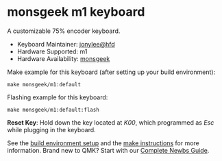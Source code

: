 # monsgeek m1 keyboard

A customizable 75% encoder keyboard.

* Keyboard Maintainer: [jonylee@hfd](https://github.com/jonylee1986)
* Hardware Supported: m1
* Hardware Availability: [monsgeek](https://www.monsgeek.com/)

Make example for this keyboard (after setting up your build environment):

    make monsgeek/m1:default

Flashing example for this keyboard:

    make monsgeek/m1:default:flash
    
**Reset Key**: Hold down the key located at *K00*, which programmed as *Esc* while plugging in the keyboard.

See the [build environment setup](https://docs.qmk.fm/#/getting_started_build_tools) and the [make instructions](https://docs.qmk.fm/#/getting_started_make_guide) for more information. Brand new to QMK? Start with our [Complete Newbs Guide](https://docs.qmk.fm/#/newbs).
